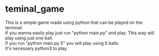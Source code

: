 # teminal_game

This is a simple game made using python that can be played on the terminal.<br>
If you wanna easily play just run "python main.py" and play. This way will play using just one ball.<br>
If you run "python main.py 5" you will play using 5 balls.<br>
It's necessary python3 to play.<br>
